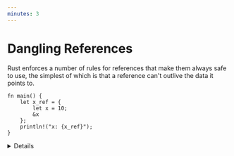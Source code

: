 ```yaml
---
minutes: 3
---
```


# Dangling References

Rust enforces a number of rules for references that make them always safe to
use, the simplest of which is that a reference can't outlive the data it points
to.

<!-- mdbook-xgettext: skip -->

```rust,editable,compile_fail
fn main() {
    let x_ref = {
        let x = 10;
        &x
    };
    println!("x: {x_ref}");
}
```

<details>

- This slide gets students thinking about references as not simply being
  pointers, since Rust has different rules for references than other languages.

- We'll look at the rest of Rust's borrowing rules on day 3 when we talk about
  Rust's ownership system.

</details>
